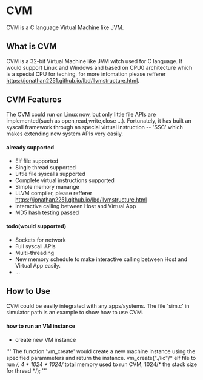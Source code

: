 # CVM
CVM is a C language Virtual Machine like JVM.


## What is CVM
CVM is a 32-bit Virtual Machine like JVM witch used for C language.
It would support Linux and Windows and based on CPU0 architecture which is a special CPU for teching, for more infomation please refferer https://jonathan2251.github.io/lbd/llvmstructure.html.

## CVM Features
The CVM could run on Linux now, but only little file APIs are implemented(such as open,read,write,close ...).
Fortunately, it has built an syscall framework through an special virtual instruction -- 'SSC' which makes extending new system APIs very easily.

#### already supported
  * Elf file supported
  * Single thread supported
  * Little file syscalls supported
  * Complete virtual instructions supported
  * Simple memory manange
  * LLVM compiler, please refferer https://jonathan2251.github.io/lbd/llvmstructure.html
  * Interactive calling between Host and Virtual App
  * MD5 hash testing passed

#### todo(would supported)
  * Sockets for network
  * Full syscall APIs
  * Multi-threading
  * New memory schedule to make interactive calling between Host and Virtual App easily.
  * ...

## How to Use
CVM could be easily integrated with any apps/systems.
The file 'sim.c' in simulator path is an example to show how to use CVM.

#### how to run an VM instance
  * create new VM instance

   '''
      The function 'vm_create' would create a new machine instance using the specified parammeters and return the instance.
      vm_create("./lic"/* elf file to run */, 4 * 1024 * 1024/* total memory used to run CVM, 1024/* the stack size for thread */);
   '''


